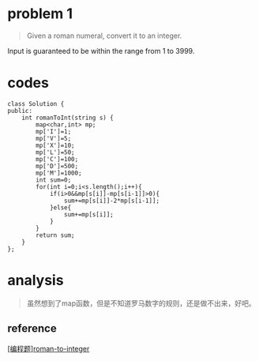 # problem 1
>Given a roman numeral, convert it to an integer.

Input is guaranteed to be within the range from 1 to 3999.

# codes
```
class Solution {
public:
    int romanToInt(string s) {
        map<char,int> mp;
        mp['I']=1;
        mp['V']=5;
        mp['X']=10;
        mp['L']=50;
        mp['C']=100;
        mp['D']=500;
        mp['M']=1000;
        int sum=0;
        for(int i=0;i<s.length();i++){
            if(i>0&&mp[s[i]]-mp[s[i-1]]>0){
                sum+=mp[s[i]]-2*mp[s[i-1]];
            }else{
                sum+=mp[s[i]];
            }
        }
        return sum;
    }
};
```

# analysis
>虽然想到了map函数，但是不知道罗马数字的规则，还是做不出来，好吧。

## reference
[[编程题]roman-to-integer][1]

[1]: https://www.nowcoder.com/questionTerminal/817fdd12bd3341349a0079f74e692ebf
